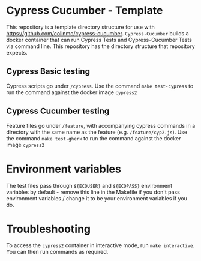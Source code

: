 # Cypress Cucumber - Template

This repository is a template directory structure for use with <https://github.com/colinmo/cypress-cucumber>. `Cypress-Cucumber` builds a docker container that can run Cypress Tests and Cypress-Cucumber Tests via command line. This repository has the directory structure that repository expects.

## Cypress Basic testing

Cypress scripts go under `/cypress`. Use the command `make test-cypress` to run the command against the docker image `cypress2`

## Cypress Cucumber testing

Feature files go under `/feature`, with accompanying cypress commands in a directory with the same name as the feature (e.g. `/feature/cyp2.js`). Use the command `make test-gherk` to run the command against the docker image `cypress2`

# Environment variables

The test files pass through `${ECOUSER}` and `${ECOPASS}` environment variables by default - remove this line in the Makefile if you don't pass environment variables / change it to be your environment variables if you do.

# Troubleshooting

To access the `cypress2` container in interactive mode, run `make interactive`. You can then run commands as required.
